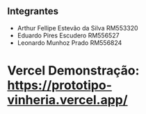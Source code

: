 ## Integrantes
- Arthur Fellipe Estevão da Silva RM553320
- Eduardo Pires Escudero RM556527
- Leonardo Munhoz Prado RM556824

# Vercel Demonstração: https://prototipo-vinheria.vercel.app/
